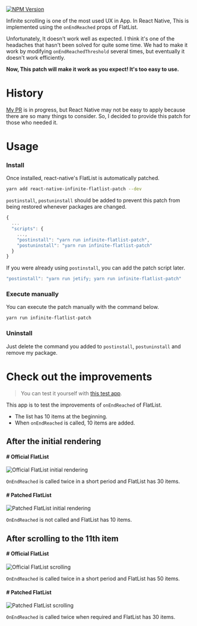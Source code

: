 [![NPM Version][npm-image]][npm-url]

Infinite scrolling is one of the most used UX in App. In React Native, This is implemented using the `onEndReached` props of FlatList.

Unfortunately, It doesn't work well as expected. I think it's one of the headaches that hasn't been solved for quite some time. We had to make it work by modifying `onEndReachedThreshold` several times, but eventually it doesn't work efficiently.

**Now, This patch will make it work as you expect! It's too easy to use.**

# History
[My PR](https://github.com/facebook/react-native/pull/26444) is in progress, but React Native may not be easy to apply because there are so many things to consider. So, I decided to provide this patch for those who needed it.

# Usage

### Install
Once installed, react-native's FlatList is automatically patched.
```bash
yarn add react-native-infinite-flatlist-patch --dev
```

`postinstall`, `postuninstall` should be added to prevent this patch from being restored whenever packages are changed.
```javascript
{
  ...
  "scripts": {
    ...,
    "postinstall": "yarn run infinite-flatlist-patch",
    "postuninstall": "yarn run infinite-flatlist-patch"
  }
}
```

If you were already using `postinstall`, you can add the patch script later.
```javascript
"postinstall": "yarn run jetify; yarn run infinite-flatlist-patch"
```

### Execute manually
You can execute the patch manually with the command below.
```bash
yarn run infinite-flatlist-patch
```

### Uninstall
Just delete the command you added to `postinstall`, `postuninstall` and remove my package.

# Check out the improvements

>You can test it yourself with [this test app](https://github.com/ifsnow/FlatListImprovementTest).

This app is to test the improvements of `onEndReached` of FlatList.

- The list has 10 items at the beginning.
- When `onEndReached` is called, 10 items are added.

## After the initial rendering
#### # Official FlatList
![Official FlatList initial rendering](https://github.com/ifsnow/FlatListImprovementTest/raw/master/screenshots/old_flatlist_initial_renering.png)

`OnEndReached` is called twice in a short period and FlatList has 30 items.

#### # Patched FlatList

![Patched FlatList initial rendering](https://github.com/ifsnow/FlatListImprovementTest/raw/master/screenshots/patched_flatlist_initial_renering.png)

`OnEndReached` is not called and FlatList has 10 items.

## After scrolling to the 11th item
#### # Official FlatList

![Official FlatList scrolling](https://github.com/ifsnow/FlatListImprovementTest/raw/master/screenshots/old_flatlist_scrolling.png)

`OnEndReached` is called twice in a short period and FlatList has 50 items.

#### # Patched FlatList

![Patched FlatList scrolling](https://github.com/ifsnow/FlatListImprovementTest/raw/master/screenshots/patched_flatlist_scrolling.png)

`OnEndReached` is called twice when required and FlatList has 30 items.

[npm-image]: https://img.shields.io/npm/v/react-native-infinite-flatlist-patch.svg?style=flat-square
[npm-url]: https://npmjs.org/package/react-native-infinite-flatlist-patch
